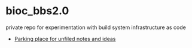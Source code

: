 # bioc_bbs2.0
private repo for experimentation with build system infrastructure as code

- [Parking place for unfiled notes and ideas](unfiled_notes.md)
